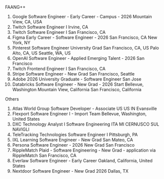 FAANG++
1. Google	Software Engineer - Early Career - Campus - 2026	Mountain View, CA, USA
2. Twitch Software Engineer I Irvine, CA
3. Twitch	Software Engineer I	San Francisco, CA
4. Figma	Early Career - Software Engineer - 2026	San Francisco, CA New York, NY
5. Pinterest	Software Engineer University Grad	San Francisco, CA, US Palo Alto, CA, US Seattle, WA, US
6. OpenAI	Software Engineer - Applied Emerging Talent - 2026	San Francisco
7. Twitch	Frontend Engineer I	San Francisco, CA
8. Stripe	Software Engineer - New Grad	San Francisco, Seattle
9. Adobe	2026 University Graduate - Software Engineer	San Jose
10. Databricks	Software Engineer - New Grad - 2026 Start	Bellevue, Washington Mountain View, California San Francisco, California


Others
1. Atlas World Group	Software Developer - Associate	US US IN Evansville
2. Flexport	Software Engineer I - Import Team	Bellevue, Washington, United States
3. DXC Technology	Analyst I Software Engineering	ITA MI CERNUSCO SUL NAVIGLI
4. TeleTracking Technologies	Software Engineer I	Pittsburgh, PA
5. IXL Learning	Software Engineer - New Grad	San Mateo, CA
6. Persona	Software Engineer - 2026 New Grad	San Francisco
7. RippleMatch	Plaid - Software Engineering - New Grad - application via RippleMatch	San Francisco, CA
8. Everlaw	Software Engineer - Early Career	Oakland, California, United States
9. Nextdoor	Software Engineer - New Grad 2026	Dallas, TX
